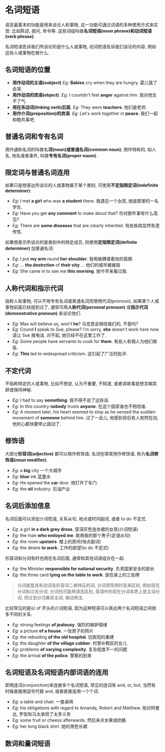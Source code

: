 # 名词短语

语言最基本的功能是用来谈论人和事物, 这一功能可通过词语的多种使用方式来实现: 比如陈述, 提问, 命令等. 这些词组叫做**名词短语(noun phrase)**和**动词短语(verb phrase)**.

名词短语告诉我们所谈论的是什么人或事物, 动词短语告诉我们谈论的内容, 例如这些人或事物在做什么.

## 名词短语的位置

- **用作动词的主语(subject)** _Eg:_ **Babies** cry when they are hungry. 婴儿饿了会哭.
- **用作动词的宾语(object)**. _Eg:_ I counldn't feel **anger** against him. 我对他生不了气.
- **用在系动词(linking verb)后面**. _Eg:_ They were **teachers**. 他们是老师.
- **用作介词(preposition)的宾语**. _Eg:_ Let's work together in **peace**. 我们一起和睦共事吧.

## 普通名词和专有名词

用作通称名词的叫做名**词(noun)或普通名词(common noun)**; 用作特称的, 如人名, 地名或者事件, 叫做**专有名词(proper nuum)**.

## 限定词与普通名词连用

如果只是想表达所谈论的人或事物属于某个类别, 可使用**不定指限定词(indefinite determiner)**:

- _Eg:_ I met **a girl** who was **a student** there. 我遇见一个女孩, 她是那里的一名学生.
- _Eg:_ Have you get **any comment** to make about that? 你对那件事有什么高见?
- _Eg:_ There are **some diseases** that are clearly inherited. 有些疾病显然有遗传性.

如果想表示所谈论的是类别中的特定成员, 则使用**定指限定词(definite determiner)** 加普通名词:

- _Eg:_ I put **my arm** round **her shoulder**. 我用胳膊搂着他的肩膀.
- _Eg:_ ... **the destrction** of **their city** ... 他们的城市被摧毁
- _Eg:_ She came in to see me **this morning**. 她今早来看过我.

## 人称代词和指示代词

指称人和事物, 可以不用专有名词或普通名词而使用代词(pronoun), 如果某个人或事物前面已经提到过了, 通常可用**人称代词(personal pronoun)** 或**指示代词(demonstrative pronoun)** 来谈论他们.

- _Eg:_ Max will believe us, won't **he**? 马克思会相信我们的, 不是吗?
- _Eg:_ Cound **I** speak to Sue, please? I'm sorry, **she** doesn't work here now. 请让 Sue 接电话. 对不起, 她已经不在这里工作了.
- _Eg:_ Some people have servants to cook for **them**. 有些人有佣人为他们做饭.
- _Eg:_ **This** led to widespread criticism. 这引起了广泛的批评.

## 不定代词

不指称特定的人或事物, 比如不想说, 认为不重要, 不知道, 或者讲故事是想含糊其辞或保持神秘.

- _Eg:_ I had to say **something**. 我不得不说了这些话.
- _Eg:_ In this country **nobody** trusts **anyone**. 在这个国家谁也不相信谁.
- _Eg:_ A moment later, his heart seemed to stop as he sensed the sudden movement of **someone** behind him. 过了一会儿, 他感到背后有人突然在动, 他的心都快要停止跳动了.

## 修饰语

大部分**形容词(adjective)** 都可以用作修饰语; 名词也常常用作修饰语, 称为**名词修饰语(noun modifier)**.

- _Eg:_ a **big** city 一个大城市
- _Eg:_ **blue** ink 蓝墨水
- _Eg:_ He opened the **car** door. 他打开了车门.
- _Eg:_ the **oil** industry. 石油产业

## 名词后添加信息

名词后面可以添加介词短语, 关系从句, 地点或时间副词, 或者 to do 不定式.

- _Eg:_ a girl **in a dark grey dress**. 穿深灰色连衣裙的女孩(介词短语)
- _Eg:_ the man **who emloyed me**. 故用我的那个男子(定语从句)
- _Eg:_ the room **upstairs**. 楼上的房间(地点副词)
- _Eg:_ the desire **to work**. 工作的欲望(to do 不定式)

形容词和分词有时也用在名词后面, 通常和其他词语组合在一起.

- _Eg:_ the Minister **responsible for national security**. 负责国家安全的部长
- _Eg:_ the three card **lying on the table to work**. 放在桌上的三张牌

> 分词就是具有动词及形容词二者特征的词, 分词常常用时态来区别, 例如现在分词和过去分词; 分词也可能用语态区别, 英语中的现在分词本质上是主动分词, 而过去分词兼具主动, 被动用法.

比较常见的是以 of 开头的介词短语, 因为这种短语可以表达两个名词短语之间很多不同的关系.

- _Eg:_ strong feelings **of jealousy**. 强烈的嫉妒情绪
- _Eg:_ a picture **of a house**. 一张房子的照片
- _Eg:_ the rebuiding **of the old hospital**. 旧医院的重建
- _Eg:_ the daughter **of the village cobber**. 村里补鞋匠的女儿
- _Eg:_ problems **of varying complexity**. 复杂程度不一的问题
- _Eg:_ the arrival **of the police**. 警察的到来

## 名词短语及名词短语内部词语的连用

即用连词(conjunction)来连接多个名词短语, 常见的连词有 and, or, but, 当然有时候直接用逗号代替 and, 或者直接连用一个个词.

- _Eg:_ a table and chair. 一套桌椅
- _Eg:_ his obligations with regard to Amanda, Robert and Matthew. 他对阿曼达, 罗拔和马太承担了太多义务
- _Eg:_ some fruit or cheess afterwards. 然后来点水果或奶酪
- _Eg:_ her long black shirt. 她的黑色长裙

## 数词和量词短语

